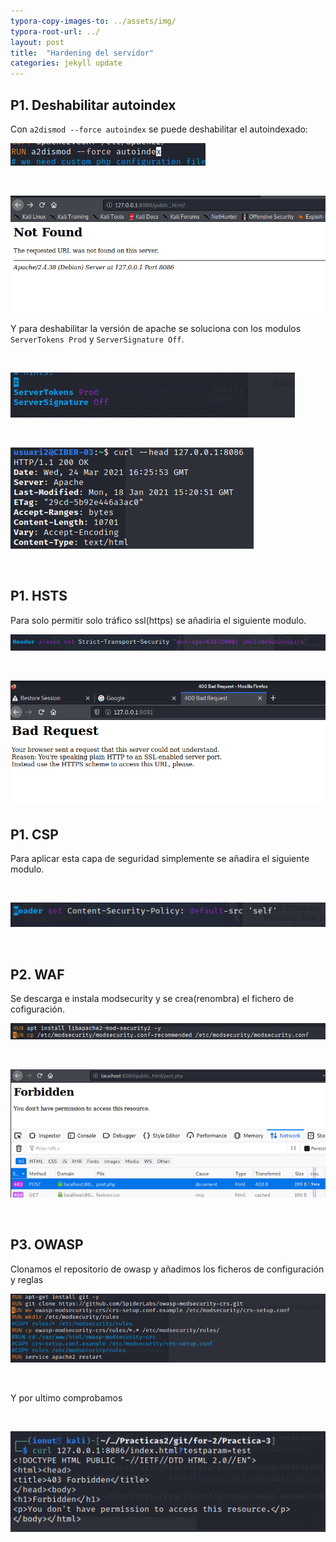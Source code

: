 ```yaml
---
typora-copy-images-to: ../assets/img/
typora-root-url: ../
layout: post
title:  "Hardening del servidor"
categories: jekyll update
---
```


## P1. Deshabilitar autoindex

Con `a2dismod --force autoindex` se puede deshabilitar el autoindexado:

![autoindex](/assets/img/autoindex.png)

<br>



![autoindexoff2](/assets/img/autoindexoff2.png)

Y para deshabilitar la versión de apache se soluciona con los modulos `ServerTokens Prod` y `ServerSignature Off`.

<br>



![server-signature](/assets/img/server-signature.png)



<br>

![curl2](/assets/img/curl2.png)

<br>



## P1. HSTS

Para solo permitir solo tráfico ssl(https) se añadiria el siguiente modulo.

![header-ssl](/assets/img/header-ssl.png)

<br>



![ssl](/assets/img/ssl.png)

## P1. CSP

Para aplicar esta capa de seguridad simplemente se añadira el siguiente modulo.

<br>

![header-set](/assets/img/header-set.png)

<br>

## P2. WAF

Se descarga e instala modsecurity y se crea(renombra) el fichero de cofiguración.

![waf2](/assets/img/waf2.png)

<br>

![waf](/assets/img/waf.png)

<br>



## P3. OWASP

Clonamos el repositorio de owasp y añadimos los ficheros de configuración y reglas

![owasp-dockerfile](/assets/img/owasp-dockerfile.png)

<br>

Y por ultimo comprobamos

<br>

![curl(owasp)](/assets/img/curl(owasp).png)

<br>

